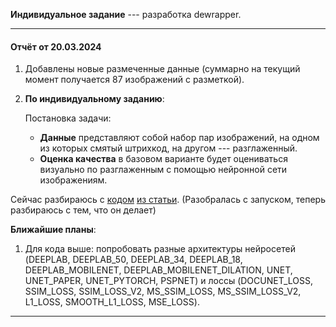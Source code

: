 **Индивидуальное задание** --- разработка dewrapper.
<!-- blank line -->
----
<!-- blank line -->
#### Отчёт от 20.03.2024
1. Добавлены новые размеченные данные (суммарно на текущий момент получается 87 изображений с разметкой).
2. **По индивидуальному заданию**:
   
   Постановка задачи:
   
   - **Данные** представляют собой набор пар изображений, на одном из которых смятый штрихкод, на другом --- разглаженный.
   - **Оценка качества** в базовом варианте будет оцениваться визуально по разглаженным с помощью нейронной сети изображениям.

Сейчас разбираюсь с [кодом](https://github.com/mhashas/Document-Image-Unwarping-pytorch/tree/master) [из статьи](https://openaccess.thecvf.com/content_cvpr_2018/papers/Ma_DocUNet_Document_Image_CVPR_2018_paper.pdf). 
(Разобралась с запуском, теперь разбираюсь с тем, что он делает) 

**Ближайшие планы**: 
1. Для кода выше:
   попробовать разные архитектуры нейросетей (DEEPLAB, DEEPLAB_50, DEEPLAB_34, DEEPLAB_18, DEEPLAB_MOBILENET, DEEPLAB_MOBILENET_DILATION, UNET, UNET_PAPER, UNET_PYTORCH, PSPNET) и лоссы (DOCUNET_LOSS, SSIM_LOSS, SSIM_LOSS_V2, MS_SSIM_LOSS, MS_SSIM_LOSS_V2, L1_LOSS, SMOOTH_L1_LOSS, MSE_LOSS).
<!-- blank line -->
----
<!-- blank line -->
